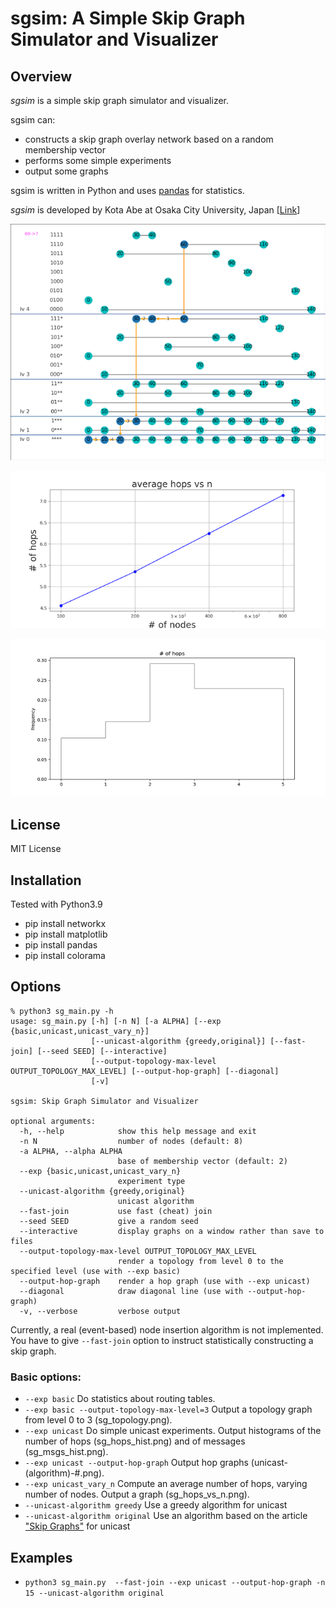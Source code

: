 # sgsim: A Simple Skip Graph Simulator and Visualizer

## Overview
*sgsim* is a simple skip graph simulator and visualizer.

sgsim can:

- constructs a skip graph overlay network based on a random membership vector
- performs some simple experiments
- output some graphs

sgsim is written in Python and uses [pandas](https://pandas.pydata.org/) for statistics.


*sgsim* is developed by Kota Abe at Osaka City University, Japan
[[Link](https://www.media.osaka-cu.ac.jp/~k-abe/)]

![Unicast Image](https://github.com/abelab/sgsim/raw/main/images/unicast.png)

![Graph](https://github.com/abelab/sgsim/raw/main/images/sg_hops_vs_n.png)

![Histogram](https://github.com/abelab/sgsim/raw/main/images/sg_hops_hist.png)

## License
MIT License

## Installation
Tested with Python3.9

* pip install networkx
* pip install matplotlib
* pip install pandas
* pip install colorama

## Options
```
% python3 sg_main.py -h
usage: sg_main.py [-h] [-n N] [-a ALPHA] [--exp {basic,unicast,unicast_vary_n}]
                  [--unicast-algorithm {greedy,original}] [--fast-join] [--seed SEED] [--interactive]
                  [--output-topology-max-level OUTPUT_TOPOLOGY_MAX_LEVEL] [--output-hop-graph] [--diagonal]
                  [-v]

sgsim: Skip Graph Simulator and Visualizer

optional arguments:
  -h, --help            show this help message and exit
  -n N                  number of nodes (default: 8)
  -a ALPHA, --alpha ALPHA
                        base of membership vector (default: 2)
  --exp {basic,unicast,unicast_vary_n}
                        experiment type
  --unicast-algorithm {greedy,original}
                        unicast algorithm
  --fast-join           use fast (cheat) join
  --seed SEED           give a random seed
  --interactive         display graphs on a window rather than save to files
  --output-topology-max-level OUTPUT_TOPOLOGY_MAX_LEVEL
                        render a topology from level 0 to the specified level (use with --exp basic)
  --output-hop-graph    render a hop graph (use with --exp unicast)
  --diagonal            draw diagonal line (use with --output-hop-graph)
  -v, --verbose         verbose output
```

Currently, a real (event-based) node insertion algorithm is not implemented.  
You have to give `--fast-join` option to instruct statistically constructing a skip graph.

### Basic options:

- `--exp basic` Do statistics about routing tables.  
- `--exp basic --output-topology-max-level=3` Output a topology graph from level 0 to 3 (sg_topology.png).
- `--exp unicast` Do simple unicast experiments.  Output histograms of the number of hops (sg_hops_hist.png) and of messages (sg_msgs_hist.png).
- `--exp unicast --output-hop-graph` Output hop graphs (unicast-(algorithm)-#.png).
- `--exp unicast_vary_n` Compute an average number of hops, varying number of nodes.  Output a graph (sg_hops_vs_n.png). 
- `--unicast-algorithm greedy` Use a greedy algorithm for unicast
- `--unicast-algorithm original` Use an algorithm based on the article ["Skip Graphs"](https://dl.acm.org/doi/10.1145/1290672.1290674) for unicast

## Examples

- `python3 sg_main.py  --fast-join --exp unicast --output-hop-graph -n 15 --unicast-algorithm original`
